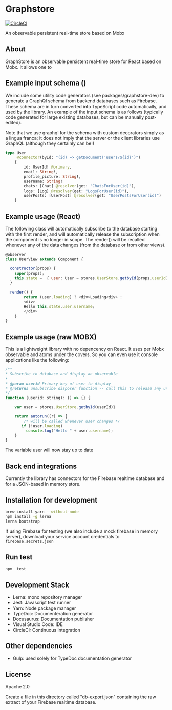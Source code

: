 # Graphstore
[![CircleCI](https://circleci.com/gh/besync/graphstore.svg?style=svg)](https://circleci.com/gh/besync/graphstore)

An observable persistent real-time store based on Mobx

## About

GraphStore is an observable persistent real-time store for React based on Mobx.  It allows one to 

## Example input schema ()

We include some utility code generators (see packages/graphstore-dev) to generate a GraphQl schema from backend databases such as Firebase.   These schema are in turn converted into TypeScript code automatically, and used by the library.   An example of the input schema is as follows (typically code generated for large existing databases, but can be manually post-edited).

Note that we use graphql for the schema with custom decorators simply as a lingua franca; it does not imply that the server or the client libraries use GraphQL (although they certainly can be!)

``` graphql
type User 
     @connector(byId: "(id) => getDocument('users/${id}')")
    {
        id: UserId! @primary,
        email: String!,
        profile_picture: String!,
        username: String!
        chats: [Chat] @resolver(get: "ChatsForUser(id)"),
        logs: [Log] @resolver(get: "LogsForUser(id)"),
        userPosts: [UserPost] @resolver(get: "UserPostsForUser(id)")
    }
```

## Example usage (React)

The following class will automatically subscribe to the database starting with the first render, and will automatically release the subscription when the component is no longer in scope.  The render() will be recalled whenever any of the data changes (from the database or from other views).

```js
@observer
class UserView extends Component {

  constructor(props) {
    super(props);
    this.state =  { user: User = stores.UserStore.getbyId(props.userId)};
  }
  
  render() {
        return (user.loading) ? <div>Loading<div> : 
        <div>
        Hello this.state.user.username;
        </div>
    }
}
```


## Example usage (raw MOBX)

This is a lightweight library with no depencency on React.  It uses per Mobx observable and atoms under the covers.   So you can even use it console applications like the following:

```js
/**
* Subscribe to database and display an observable
*
* @param userid Primary key of user to display
* @returns unsubscribe disposer function -- call this to release any underlying database subscription
*/
function (userid: string): () => {} {

    var user = stores.UserStore.getbyId(userId)}

    return autorun((r) => {
        /* will be called whenever user changes */
       if (!user.loading)
         console.log("Hello " + user.username);
    }
}
```

The variable user will now stay up to date 


## Back end integrations

Currently the library has connectors for the Firebase realtime database and for a JSON-based in memory store.  


## Installation for development

``` bash
brew install yarn --without-node
npm install -g lerna
lerna bootstrap
```

If using Firebase for testing (we also include a mock firebase in memory server), download your service account credentials to `firebase.secrets.json`

## Run test

``` bash
npm  test
```

## Development Stack

- Lerna: mono repository manager
- Jest: Javascript test runner
- Yarn: Node package manager
- TypeDoc: Documenteration generator
- Docusaurus: Documentation publisher
- Visual Studio Code: IDE
- CircleCI: Continuous integration

## Other dependencies

- Gulp: used solely for TypeDoc documentation generator

## License

Apache 2.0

Create a file in this directory called "db-export.json" containing the raw extract of your Firebase realtime database.


